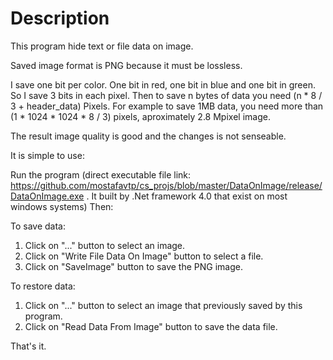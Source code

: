 # Description
This program hide text or file data on image.

Saved image format is PNG because it must be lossless.

I save one bit per color. One bit in red, one bit in blue and one bit in green. So I save 3 bits in each pixel.
Then to save n bytes of data you need (n * 8 / 3 + header_data) Pixels. For example to save 1MB data, you need more than (1 * 1024 * 1024 * 8 / 3) pixels, aproximately 2.8 Mpixel image.

The result image quality is good and the changes is not senseable.

It is simple to use:

Run the program (direct executable file link: https://github.com/mostafavtp/cs_projs/blob/master/DataOnImage/release/DataOnImage.exe . It built by .Net framework 4.0 that exist on most windows systems) Then:

To save data:
  1. Click on "..." button to select an image.
  2. Click on "Write File Data On Image" button to select a file.
  3. Click on "SaveImage" button to save the PNG image.

To restore data:
  1. Click on "..." button to select an image that previously saved by this program.
  2. Click on "Read Data From Image" button to save the data file.
  
That's it.
